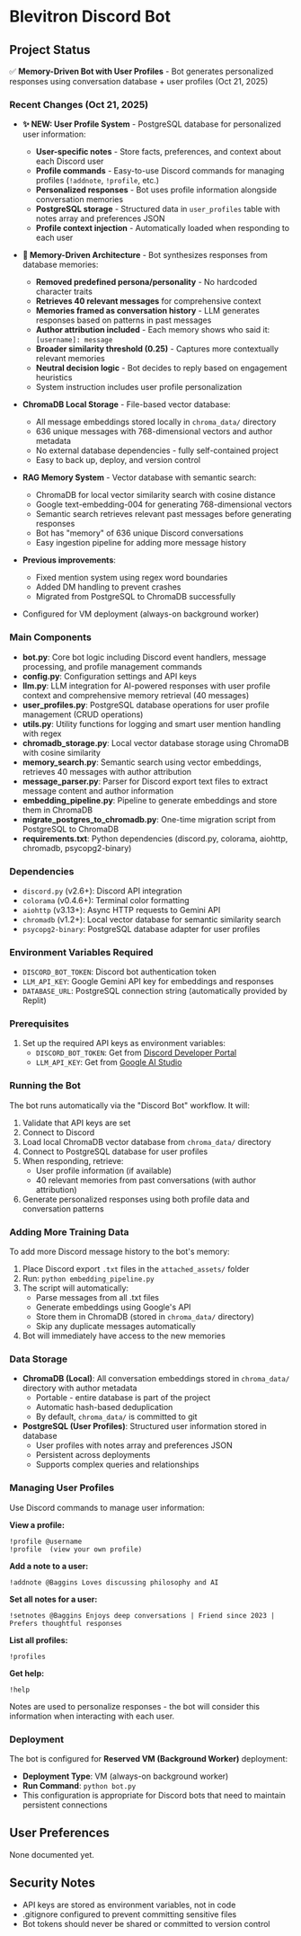 # Blevitron Discord Bot

## Project Status
✅ **Memory-Driven Bot with User Profiles** - Bot generates personalized responses using conversation database + user profiles (Oct 21, 2025)

### Recent Changes (Oct 21, 2025)
- **✨ NEW: User Profile System** - PostgreSQL database for personalized user information:
  - **User-specific notes** - Store facts, preferences, and context about each Discord user
  - **Profile commands** - Easy-to-use Discord commands for managing profiles (`!addnote`, `!profile`, etc.)
  - **Personalized responses** - Bot uses profile information alongside conversation memories
  - **PostgreSQL storage** - Structured data in `user_profiles` table with notes array and preferences JSON
  - **Profile context injection** - Automatically loaded when responding to each user
  
- **🔄 Memory-Driven Architecture** - Bot synthesizes responses from database memories:
  - **Removed predefined persona/personality** - No hardcoded character traits
  - **Retrieves 40 relevant messages** for comprehensive context
  - **Memories framed as conversation history** - LLM generates responses based on patterns in past messages
  - **Author attribution included** - Each memory shows who said it: `[username]: message`
  - **Broader similarity threshold (0.25)** - Captures more contextually relevant memories
  - **Neutral decision logic** - Bot decides to reply based on engagement heuristics
  - System instruction includes user profile personalization
  
- **ChromaDB Local Storage** - File-based vector database:
  - All message embeddings stored locally in `chroma_data/` directory
  - 636 unique messages with 768-dimensional vectors and author metadata
  - No external database dependencies - fully self-contained project
  - Easy to back up, deploy, and version control
  
- **RAG Memory System** - Vector database with semantic search:
  - ChromaDB for local vector similarity search with cosine distance
  - Google text-embedding-004 for generating 768-dimensional vectors
  - Semantic search retrieves relevant past messages before generating responses
  - Bot has "memory" of 636 unique Discord conversations
  - Easy ingestion pipeline for adding more message history
  
- **Previous improvements**:
  - Fixed mention system using regex word boundaries
  - Added DM handling to prevent crashes
  - Migrated from PostgreSQL to ChromaDB successfully
  
- Configured for VM deployment (always-on background worker)

### Main Components
- **bot.py**: Core bot logic including Discord event handlers, message processing, and profile management commands
- **config.py**: Configuration settings and API keys
- **llm.py**: LLM integration for AI-powered responses with user profile context and comprehensive memory retrieval (40 messages)
- **user_profiles.py**: PostgreSQL database operations for user profile management (CRUD operations)
- **utils.py**: Utility functions for logging and smart user mention handling with regex
- **chromadb_storage.py**: Local vector database storage using ChromaDB with cosine similarity
- **memory_search.py**: Semantic search using vector embeddings, retrieves 40 messages with author attribution
- **message_parser.py**: Parser for Discord export text files to extract message content and author information
- **embedding_pipeline.py**: Pipeline to generate embeddings and store them in ChromaDB
- **migrate_postgres_to_chromadb.py**: One-time migration script from PostgreSQL to ChromaDB
- **requirements.txt**: Python dependencies (discord.py, colorama, aiohttp, chromadb, psycopg2-binary)

### Dependencies
- `discord.py` (v2.6+): Discord API integration
- `colorama` (v0.4.6+): Terminal color formatting
- `aiohttp` (v3.13+): Async HTTP requests to Gemini API
- `chromadb` (v1.2+): Local vector database for semantic similarity search
- `psycopg2-binary`: PostgreSQL database adapter for user profiles

### Environment Variables Required
- `DISCORD_BOT_TOKEN`: Discord bot authentication token
- `LLM_API_KEY`: Google Gemini API key for embeddings and responses
- `DATABASE_URL`: PostgreSQL connection string (automatically provided by Replit)

### Prerequisites
1. Set up the required API keys as environment variables:
   - `DISCORD_BOT_TOKEN`: Get from [Discord Developer Portal](https://discord.com/developers/applications)
   - `LLM_API_KEY`: Get from [Google AI Studio](https://aistudio.google.com/app/apikey)

### Running the Bot
The bot runs automatically via the "Discord Bot" workflow. It will:
1. Validate that API keys are set
2. Connect to Discord
3. Load local ChromaDB vector database from `chroma_data/` directory
4. Connect to PostgreSQL database for user profiles
5. When responding, retrieve:
   - User profile information (if available)
   - 40 relevant memories from past conversations (with author attribution)
6. Generate personalized responses using both profile data and conversation patterns

### Adding More Training Data
To add more Discord message history to the bot's memory:
1. Place Discord export `.txt` files in the `attached_assets/` folder
2. Run: `python embedding_pipeline.py`
3. The script will automatically:
   - Parse messages from all .txt files
   - Generate embeddings using Google's API
   - Store them in ChromaDB (stored in `chroma_data/` directory)
   - Skip any duplicate messages automatically
4. Bot will immediately have access to the new memories

### Data Storage
- **ChromaDB (Local)**: All conversation embeddings stored in `chroma_data/` directory with author metadata
  - Portable - entire database is part of the project
  - Automatic hash-based deduplication
  - By default, `chroma_data/` is committed to git
- **PostgreSQL (User Profiles)**: Structured user information stored in database
  - User profiles with notes array and preferences JSON
  - Persistent across deployments
  - Supports complex queries and relationships

### Managing User Profiles
Use Discord commands to manage user information:

**View a profile:**
```
!profile @username
!profile  (view your own profile)
```

**Add a note to a user:**
```
!addnote @Baggins Loves discussing philosophy and AI
```

**Set all notes for a user:**
```
!setnotes @Baggins Enjoys deep conversations | Friend since 2023 | Prefers thoughtful responses
```

**List all profiles:**
```
!profiles
```

**Get help:**
```
!help
```

Notes are used to personalize responses - the bot will consider this information when interacting with each user.

### Deployment
The bot is configured for **Reserved VM (Background Worker)** deployment:
- **Deployment Type**: VM (always-on background worker)
- **Run Command**: `python bot.py`
- This configuration is appropriate for Discord bots that need to maintain persistent connections

## User Preferences
None documented yet.

## Security Notes
- API keys are stored as environment variables, not in code
- .gitignore configured to prevent committing sensitive files
- Bot tokens should never be shared or committed to version control
